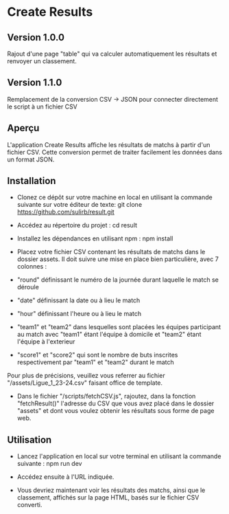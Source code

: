 # Create Results

## Version 1.0.0

Rajout d'une page "table" qui va calculer automatiquement les résultats et renvoyer un classement.

## Version 1.1.0

Remplacement de la conversion CSV -> JSON pour connecter directement le script à un fichier CSV

## Aperçu

L'application Create Results affiche les résultats de matchs à partir d'un fichier CSV. Cette conversion permet de traiter facilement les données dans un format JSON.

## Installation

- Clonez ce dépôt sur votre machine en local en utilisant la commande suivante sur votre éditeur de texte:
  git clone https://github.com/sulirb/result.git

- Accédez au répertoire du projet :
  cd result

- Installez les dépendances en utilisant npm :
  npm install

- Placez votre fichier CSV contenant les résultats de matchs dans le dossier assets. Il doit suivre une mise en place bien particulière, avec 7 colonnes :
- "round" définissant le numéro de la journée durant laquelle le match se déroule
- "date" définissant la date ou à lieu le match
- "hour" définissant l'heure ou à lieu le match
- "team1" et "team2" dans lesquelles sont placées les équipes participant au match avec "team1" étant l'équipe à domicile et "team2" étant l'équipe à l'exterieur
- "score1" et "score2" qui sont le nombre de buts inscrites respectivement par "team1" et "team2" durant le match

Pour plus de précisions, veuillez vous referrer au fichier "/assets/Ligue_1_23-24.csv" faisant office de template.

- Dans le fichier "/scripts/fetchCSV.js", rajoutez, dans la fonction "fetchResult()" l'adresse du CSV que vous avez placé dans le dossier "assets" et dont vous voulez obtenir les résultats sous forme de page web.

## Utilisation

- Lancez l'application en local sur votre terminal en utilisant la commande suivante :
  npm run dev

- Accédez ensuite à l'URL indiquée.

- Vous devriez maintenant voir les résultats des matchs, ainsi que le classement, affichés sur la page HTML, basés sur le fichier CSV converti.
